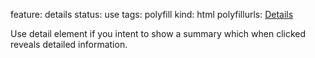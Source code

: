 feature: details
status: use
tags: polyfill
kind: html
polyfillurls: [Details](http://mathiasbynens.be/notes/html5-details-jquery)

Use detail element if you intent to show a summary which when clicked reveals detailed information. 

